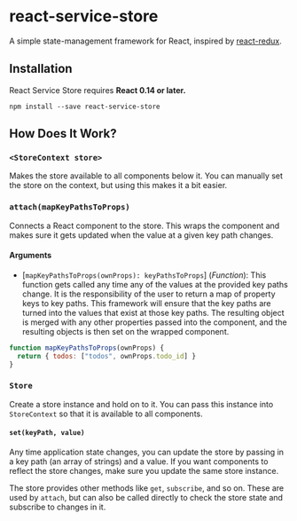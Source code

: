 # react-service-store

A simple state-management framework for React, inspired by [react-redux](https://github.com/reactjs/react-redux).

## Installation

React Service Store requires **React 0.14 or later.**

```
npm install --save react-service-store
```

## How Does It Work?

### `<StoreContext store>`

Makes the store available to all components below it. You can manually set the store on the context, but using this makes it a bit easier.

### `attach(mapKeyPathsToProps)`

Connects a React component to the store. This wraps the component and makes sure it gets updated when the value at a given key path changes.

#### Arguments

* [`mapKeyPathsToProps(ownProps): keyPathsToProps`] \(*Function*): This function gets called any time any of the values at the provided key paths change. It is the responsibility of the user to return a map of property keys to key paths. This framework will ensure that the key paths are turned into the values that exist at those key paths. The resulting object is merged with any other properties passed into the component, and the resulting objects is then set on the wrapped component.

```js
function mapKeyPathsToProps(ownProps) {
  return { todos: ["todos", ownProps.todo_id] }
}
```

### `Store`

Create a store instance and hold on to it. You can pass this instance into `StoreContext` so that it is available to all components.

#### `set(keyPath, value)`

Any time application state changes, you can update the store by passing in a key path (an array of strings) and a value. If you want components to reflect the store changes, make sure you update the same store instance.

The store provides other methods like `get`, `subscribe`, and so on. These are used by `attach`, but can also be called directly to check the store state and subscribe to changes in it.
